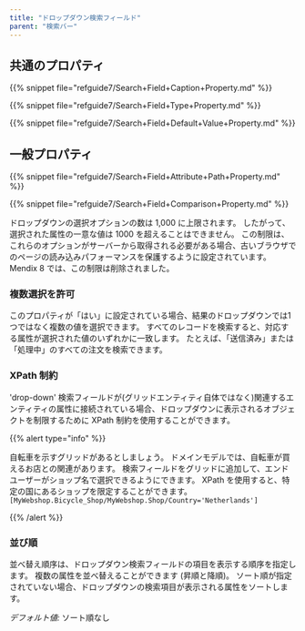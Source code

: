 ```yaml
---
title: "ドロップダウン検索フィールド"
parent: "検索バー"
---
```


## 共通のプロパティ

{{% snippet file="refguide7/Search+Field+Caption+Property.md" %}}

{{% snippet file="refguide7/Search+Field+Type+Property.md" %}}

{{% snippet file="refguide7/Search+Field+Default+Value+Property.md" %}}

## 一般プロパティ

{{% snippet file="refguide7/Search+Field+Attribute+Path+Property.md" %}}

{{% snippet file="refguide7/Search+Field+Comparison+Property.md" %}}

ドロップダウンの選択オプションの数は 1,000 に上限されます。 したがって、選択された属性の一意な値は 1000 を超えることはできません。 この制限は、これらのオプションがサーバーから取得される必要がある場合、古いブラウザでのページの読み込みパフォーマンスを保護するように設定されています。 Mendix 8 では、この制限は削除されました。

### 複数選択を許可

このプロパティが「はい」に設定されている場合、結果のドロップダウンでは1つではなく複数の値を選択できます。 すべてのレコードを検索すると、対応する属性が選択された値のいずれかに一致します。 たとえば、「送信済み」または「処理中」のすべての注文を検索できます。

### XPath 制約

'drop-down' 検索フィールドが(グリッドエンティティ自体ではなく)関連するエンティティの属性に接続されている場合、ドロップダウンに表示されるオブジェクトを制限するために XPath 制約を使用することができます。

{{% alert type="info" %}}

自転車を示すグリッドがあるとしましょう。 ドメインモデルでは、自転車が買えるお店との関連があります。 検索フィールドをグリッドに追加して、エンドユーザーがショップ名で選択できるようにできます。 XPath を使用すると、特定の国にあるショップを限定することができます。 `[MyWebshop.Bicycle_Shop/MyWebshop.Shop/Country='Netherlands']`

{{% /alert %}}

### 並び順

並べ替え順序は、ドロップダウン検索フィールドの項目を表示する順序を指定します。 複数の属性を並べ替えることができます (昇順と降順)。 ソート順が指定されていない場合、ドロップダウンの検索項目が表示される属性をソートします。

_デフォルト値:_ ソート順なし
